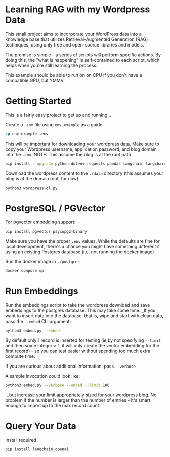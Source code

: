 # Learning RAG with my Wordpress Data

This small project aims to incorporate your WordPress data into a knowledge base that utilizes Retrieval-Augmented Generation (RAG) techniques, using only free and open-source libraries and models.

The premise is simple - a series of scripts will perform specific actions. By doing this, the "what is happening" is self-contained to each script, which helps when you're still learning the process.

This example should be able to run on on CPU if you don't have a compatible GPU, but YMMV.

# Getting Started

This is a fairly easy project to get up and running...

Create a `.env` file using `env.example` as a guide.

```sh
cp env.example .env
```

This will be important for downloading your wordpress data. Make sure to copy your Wordpress username, application password, and blog domain into the `.env`. NOTE: This assume the blog is at the root path.

```sh
pip install --upgrade python-dotenv requests pandas langchain langchain_community html2text sentence_transformers
```

Download the wordpress content to the `./data` directory (this assumes your blog is at the domain root, for now):

```sh
python3 wordpress-dl.py
```

# PostgreSQL / PGVector

For pgvector embedding support:

```sh
pip install pgvector psycopg2-binary
```

Make sure you have the proper `.env` values. While the defaults are fine for local development, there's a chance you might have something different if using an existing Postgres database (i.e. not running the docker image)

Run the docker image in `./postgres`

```sh
docker compose up
```

# Run Embeddings

Run the embeddings script to take the wordpress download and save embeddings to the postgres database. This may take some time. _If you want to insert data into the database, that is, wipe and start with clean data, pass the `--embed` CLI argument:

```sh
python3 embed.py --embed
```

By default only 1 record is inserted for testing (ie by not specifying `--limit` and then some integer > 1, it will only create the vector embedding for the first record) - so you can test easier without spending too much extra compute time.

If you are curious about additional information, pass `--verbose`

A sample invocation could look like:

```sh
python3 embed.py --verbose --embed --limit 100
```

...but increase your limit appropriately sized for your wordpress blog. No problem if the number is larger than the number of entries - it's smart enough to import up to the max record count.

# Query Your Data

Install required

```sh
pip install langchain_openai
```
